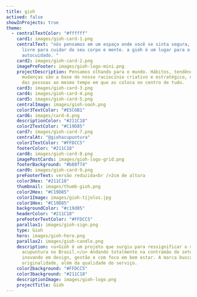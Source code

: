 ```yaml
---
title: gioh
actived: false
showInProjects: true
theme:
  - centralTextColor: "#ffffff"
    card1: images/gioh-card-1.png
    centralText: "nós pensamos em um espaço onde você se sinta segura, confortável e
      livre para cuidar do seu corpo e mente. a gióh é um lugar para o seu
      autocuidado. "
    card2: images/gioh-card-2.png
    imagePreFooter: images/gioh-logo-mini.png
    projectDescription: Pensamos olhando para o mundo. Hábitos, tendências e
      mudanças são a base do nosso raciocínio criativo e estratégico, que parte
      das pessoas ao mesmo tempo em que as coloca no centro de tudo.
    card3: images/gioh-card-3.png
    card4: images/gioh-card-4.png
    card5: images/gioh-card-5.png
    centralImage: images/gioh-oooh.png
    color3TextColor: "#E5C6B1"
    card6: images/card-6.png
    descriptionColor: "#211C18"
    color2TextColor: "#C19D85"
    card7: images/gioh-card-7.png
    centralAt: "@giohacupuntura"
    color1TextColor: "#FFDCC5"
    footerColor: "#211C18"
    card8: images/gioh-card-8.png
    imagePostCards: images/gioh-logo-grid.png
    footerBackground: "#b88f74"
    card9: images/gioh-card-9.png
    preFooterText: versão reduzida<br />2cm de altura
    color3Hex: "#211C18"
    thumbnail: images/thumb-gioh.png
    color2Hex: "#C19D85"
    color1Image: images/gioh-tijolos.jpg
    color1Hex: "#C19D85"
    backgroundColor: "#c19d85"
    headerColor: "#211C18"
    preFooterTextColor: "#FFDCC5"
    parallax1: images/gioh-sign.png
    type: Gioh
    hero: images/gioh-hero.png
    parallax2: images/gioh-candle.png
    description: <u>Gióh é um projeto que surgiu para ressignificar o mercado de
      acupuntura no Brasil.</u> Andando totalmente na contramão do setor,
      inovando em design, gestão e com foco em bem estar. A marca busca
      originalidade, além da qualidade do serviço.
    color2background: "#FFDCC5"
    color3background: "#211C18"
    descriptionImage: images/gioh-logo.png
    projectTitle: Gióh
---
```

